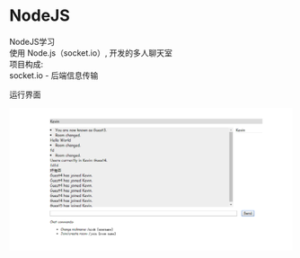 # NodeJS
NodeJS学习<br/>
使用 Node.js（socket.io）, 开发的多人聊天室 <br/>
项目构成: <br/>
socket.io - 后端信息传输<br/>

运行界面 <br>
<div>
   <img src="./images/runTimeIinterface.png">
</div>
